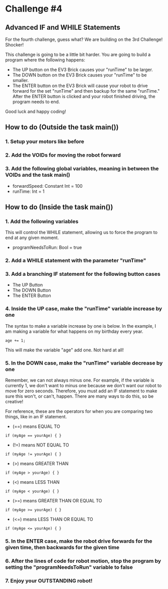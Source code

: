 # Challenge #4
## Advanced IF and WHILE Statements

For the fourth challenge, guess what? We are building on the 3rd Challenge! Shocker!

This challenge is going to be a little bit harder. You are going to build a program where the following happens:

 - The UP button on the EV3 Brick causes your "runTime" to be larger.
 - The DOWN button on the EV3 Brick causes your "runTime" to be smaller.
 - The ENTER button on the EV3 Brick will cause your robot to drive forward for the set "runTime" and then backup for the same "runTime." After the ENTER button is clicked and your robot finished driving, the program needs to end.

Good luck and happy coding!

## How to do (Outside the task main())

### 1. Setup your motors like before

### 2. Add the VOIDs for moving the robot forward

### 3. Add the following global variables, meaning in between the VOIDs and the task main()

- forwardSpeed: Constant Int = 100
- runTime: Int = 1

## How to do (Inside the task main())

### 1. Add the following variables

This will control the WHILE statement, allowing us to force the program to end at any given moment.

- programNeedsToRun: Bool = true

### 2. Add a WHILE statement with the parameter "runTime"

### 3. Add a branching IF statement for the following button cases

 - The UP Button
 - The DOWN Button
 - The ENTER Button
 
### 4. Inside the UP case, make the "runTime" variable increase by one
 
The syntax to make a variable increase by one is below. In the example, I am making a variable for what happens on my birthday every year.
 
```
age += 1;
```
This will make the variable "age" add one. Not hard at all!
 
### 5. In the DOWN case, make the "runTime" variable decrease by one
 
Remember, we can not always minus one. For example, if the variable is currently 1, we don't want to minus one because we don't want our robot to move for zero seconds. Therefore, you must add an IF statement to make sure this won't, or can't, happen. There are many ways to do this, so be creative!

For reference, these are the operators for when you are comparing two things, like in an IF statement.

- (==) means EQUAL TO

```
if (myAge == yourAge) { }
```

- (!=) means NOT EQUAL TO

```
if (myAge != yourAge) { }
```

- (>) means GREATER THAN

```
if (myAge > yourAge) { }
```

- (<) means LESS THAN

```
if (myAge < yourAge) { }
```

- (>=) means GREATER THAN OR EQUAL TO

```
if (myAge >= yourAge) { }
```

- (<=) means LESS THAN OR EQUAL TO

```
if (myAge <= yourAge) { }
```

### 5. In the ENTER case, make the robot drive forwards for the given time, then backwards for the given time

### 6. After the lines of code for robot motion, stop the program by setting the "programNeedsToRun" variable to false

### 7. Enjoy your OUTSTANDING robot!
